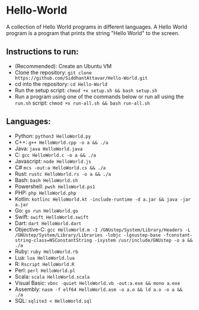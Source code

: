 # Hello-World
A collection of Hello World programs in different languages. A Hello World program is a program that prints the string "Hello World" to the screen.

## Instructions to run: <a name = "instructions-to-run"></a>
 - (Recommended): Create an Ubuntu VM
 - Clone the repository: `git clone https://github.com/SiddhantAttavar/Hello-World.git`
 - cd into the repository: `cd Hello-World`
 - Run the setup script: `chmod +x setup.sh && bash setup.sh`
 - Run a program using one of the commands below or run all using the `run.sh` script: `chmod +x run-all.sh && bash run-all.sh`

## Languages: <a name = "languages"></a>
 - Python: `python3 HelloWorld.py`
 - C++: `g++ HelloWorld.cpp -o a && ./a`
 - Java: `java HelloWorld.java`
 - C: `gcc HelloWorld.c -o a && ./a`
 - Javascript: `node HelloWorld.js`
 - C# `mcs -out:a HelloWorld.cs && ./a`
 - Rust: `rustc HelloWorld.rs -o a && ./a`
 - Bash: `bash HelloWorld.sh`
 - Powershell: `pwsh HelloWorld.ps1`
 - PHP: `php HelloWorld.php`
 - Kotlin: `kotlinc HelloWorld.kt -include-runtime -d a.jar && java -jar a.jar`
 - Go: `go run HelloWorld.go`
 - Swift: `swift HelloWorld.swift`
 - Dart: `dart HelloWorld.dart`
 - Objective-C: `gcc HelloWorld.m -I /GNUstep/System/Library/Headers -L /GNUstep/System/Library/Libraries -lobjc -lgnustep-base -fconstant-string-class=NSConstantString -isystem /usr/include/GNUstep -o a && ./a`
 - Ruby: `ruby HelloWorld.rb`
 - Lua: `lua HelloWorld.lua`
 - R: `Rscript HelloWorld.R`
 - Perl: `perl HelloWorld.pl`
 - Scala: `scala HelloWorld.scala`
 - Visual Basic: `vbnc -quiet HelloWorld.vb -out:a.exe && mono a.exe`
 - Assembly: `nasm -f elf64 HelloWorld.asm -o a.o && ld a.o -o a && ./a`
 - SQL: `sqlite3 < HelloWorld.sql`
